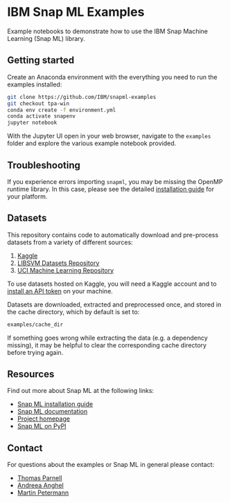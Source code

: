 # IBM Snap ML Examples

Example notebooks to demonstrate how to use the IBM Snap Machine Learning (Snap ML) library. 

## Getting started 

Create an Anaconda environment with the everything you need to run the examples installed:

```bash
git clone https://github.com/IBM/snapml-examples
git checkout tpa-win
conda env create -f environment.yml
conda activate snapenv
jupyter notebook
```
With the Jupyter UI open in your web browser, navigate to the `examples` folder and explore the various example notebook provided.

## Troubleshooting

If you experience errors importing `snapml`, you may be missing the OpenMP runtime library. 
In this case, please see the detailed [installation guide](https://snapml.readthedocs.io/en/latest/installation.html) for your platform.

## Datasets

This repository contains code to automatically download and pre-process datasets from a variety of different sources:
1. [Kaggle](https://www.kaggle.com/)
2. [LIBSVM Datasets Repository](https://www.csie.ntu.edu.tw/~cjlin/libsvmtools/datasets/)
3. [UCI Machine Learning Repository](https://archive.ics.uci.edu/ml/index.php)

To use datasets hosted on Kaggle, you will need a Kaggle account and to [install an API token](https://www.kaggle.com/docs/api) on your machine.  

Datasets are downloaded, extracted and preprocessed once, and stored in the cache directory, which by default is set to:
```bash
examples/cache_dir
```
If something goes wrong while extracting the data (e.g. a dependency missing), it may be helpful to clear the corresponding cache directory before trying again.

## Resources

Find out more about Snap ML at the following links:

- [Snap ML installation guide](https://snapml.readthedocs.io/en/latest/installation.html)
- [Snap ML documentation](https://snapml.readthedocs.io/en/latest/)
- [Project homepage](https://www.zurich.ibm.com/snapml/)
- [Snap ML on PyPI](https://pypi.org/project/snapml/)

## Contact
 
For questions about the examples or Snap ML in general please contact:
- [Thomas Parnell](mailto:tpa@zurich.ibm.com)
- [Andreea Anghel](mailto:aan@zurich.ibm.com)
- [Martin Petermann](mailto:map@zurich.ibm.com)

